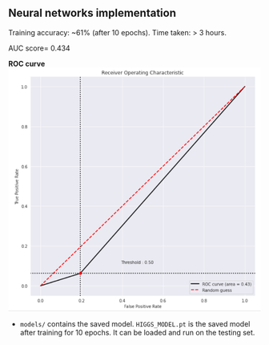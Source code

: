 ## Neural networks implementation

Training accuracy: \~61% (after 10 epochs). Time taken: > 3 hours.

AUC score= 0.434

**ROC curve**
![first_baseline_ROC](images/first_baseline_ROC.png)


- `models/` contains the saved model. `HIGGS_MODEL.pt` is the saved model after training for 10 epochs. It can be loaded and run on the testing set.
